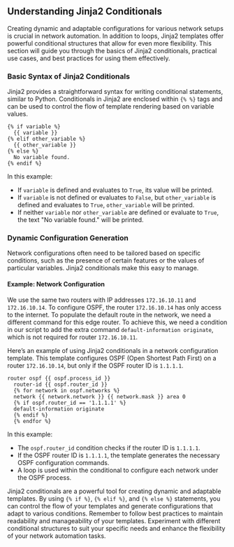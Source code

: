 ## Understanding Jinja2 Conditionals

Creating dynamic and adaptable configurations for various network setups is crucial in network automation. In addition to loops, Jinja2 templates offer powerful conditional structures that allow for even more flexibility. This section will guide you through the basics of Jinja2 conditionals, practical use cases, and best practices for using them effectively.

### Basic Syntax of Jinja2 Conditionals

Jinja2 provides a straightforward syntax for writing conditional statements, similar to Python. Conditionals in Jinja2 are enclosed within `{% %}` tags and can be used to control the flow of template rendering based on variable values.

```jinja2
{% if variable %}
  {{ variable }}
{% elif other_variable %}
  {{ other_variable }}
{% else %}
  No variable found.
{% endif %}
```

In this example:

- If `variable` is defined and evaluates to `True`, its value will be printed.
- If `variable` is not defined or evaluates to `False`, but `other_variable` is defined and evaluates to `True`, `other_variable` will be printed.
- If neither `variable` nor `other_variable` are defined or evaluate to `True`, the text "No variable found." will be printed.

### Dynamic Configuration Generation

Network configurations often need to be tailored based on specific conditions, such as the presence of certain features or the values of particular variables. Jinja2 conditionals make this easy to manage.

#### Example: Network Configuration

We use the same two routers with IP addresses `172.16.10.11` and `172.16.10.14`. To configure OSPF, the router `172.16.10.14` has only access to the internet. To populate the default route in the network, we need a different command for this edge router. To achieve this, we need a condition in our script to add the extra command `default-information originate`, which is not required for router `172.16.10.11`.

Here’s an example of using Jinja2 conditionals in a network configuration template. This template configures OSPF (Open Shortest Path First) on a router `172.16.10.14`, but only if the OSPF router ID is `1.1.1.1`.

```jinja2
router ospf {{ ospf.process_id }}
  router-id {{ ospf.router_id }}
  {% for network in ospf.networks %}
  network {{ network.network }} {{ network.mask }} area 0
  {% if ospf.router_id == '1.1.1.1' %}
  default-information originate
  {% endif %}
  {% endfor %}
```

In this example:

- The `ospf.router_id` condition checks if the router ID is `1.1.1.1`.
- If the OSPF router ID is `1.1.1.1`, the template generates the necessary OSPF configuration commands.
- A loop is used within the conditional to configure each network under the OSPF process.

Jinja2 conditionals are a powerful tool for creating dynamic and adaptable templates. By using `{% if %}`, `{% elif %}`, and `{% else %}` statements, you can control the flow of your templates and generate configurations that adapt to various conditions. Remember to follow best practices to maintain readability and manageability of your templates. Experiment with different conditional structures to suit your specific needs and enhance the flexibility of your network automation tasks.
